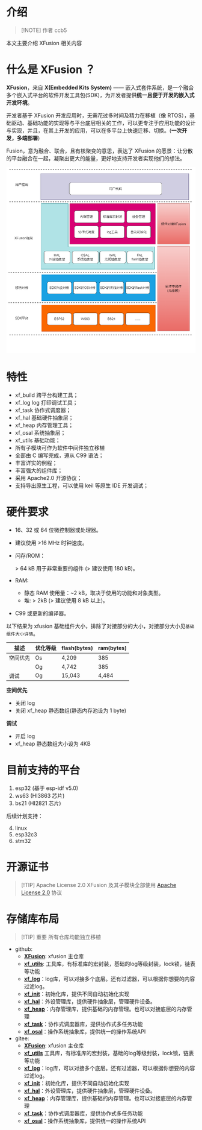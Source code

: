 # 介绍

> [!NOTE] 作者
> ccb5

本文主要介绍 XFusion 相关内容

# 什么是 XFusion ？

**XFusion**，来自 **X(Embedded Kits System)** —— 嵌入式套件系统，是一个融合多个嵌入式平台的软件开发工具包(SDK)，为开发者提供**统一且便于开发的嵌入式开发环境**。

开发者基于 XFusion 开发应用时，无需花过多时间及精力在移植（像 RTOS），基础驱动、基础功能的实现等与平台底层相关的工作，可以更专注于应用功能的设计与实现，并且，在其上开发的应用，可以在多平台上快速迁移、切换。(**一次开发，多端部署**)

Fusion，意为融合、联合，且有核聚变的意思，表达了 XFusion 的愿景：让分散的平台融合在一起，凝聚出更大的能量，更好地支持开发者实现他们的想法。

![layer](/image/xfusion_layer.png)

# 特性

- xf_build 跨平台构建工具；
- xf_log log 打印调试工具；
- xf_task 协作式调度器；
- xf_hal 基础硬件抽象层；
- xf_heap 内存管理工具；
- xf_osal 系统抽象层；
- xf_utils 基础功能；
- 所有子模块可作为软件中间件独立移植
- 全部由 C 编写完成，遵从 C99 语法；
- 丰富详实的例程；
- 丰富强大的组件库；
- 采用 Apache2.0 开源协议；
- 支持导出原生工程，可以使用 keil 等原生 IDE 开发调试；

# 硬件要求

- 16、32 或 64 位微控制器或处理器。
- 建议使用 >16 MHz 时钟速度。
- 闪存/ROM：

  \> 64 kB 用于非常重要的组件 (> 建议使用 180 kB)。

- RAM:

  - 静态 RAM 使用量：~2 kB，取决于使用的功能和对象类型。
  - 堆: > 2kB (> 建议使用 8 kB 以上)。

- C99 或更新的编译器。

以下结果为 xfusion 基础组件大小，排除了对接部分的大小，对接部分大小见`基础组件大小详情`​。

| 描述     | 优化等级 | flash(bytes) | ram(bytes) |
| -------- | -------- | ------------ | ---------- |
| 空间优先 | Os       | 4,209        | 385        |
|          | Og       | 4,742        | 385        |
| 调试     | Og       | 15,043       | 4,484      |

**空间优先**

- 关闭 log
- 关闭 xf_heap 静态数组(静态内存池设为 1 byte)

**调试**

- 开启 log
- xf_heap 静态数组大小设为 4KB

# 目前支持的平台

1. esp32 (基于 esp-idf v5.0)
2. ws63 (HI3863 芯片)
3. bs21 (HI2821 芯片)

后续计划支持：

4. linux
5. esp32c3
6. stm32

# 开源证书

> [!TIP] Apache License 2.0
> XFusion 及其子模块全部使用 [Apache License 2.0](https://www.apache.org/licenses/LICENSE-2.0) 协议

# 存储库布局

> [!TIP] 重要
> 所有仓库均能独立移植

- github:
  - [**XFusion**](https://github.com/x-eks-fusion/xfusion): xfusion 主仓库
  - [**xf_utils**](https://github.com/x-eks-fusion/xf_utils): 工具库，有标准库的宏封装，基础的log等级封装，lock锁，链表等功能
  - [**xf_log**](https://github.com/x-eks-fusion/xf_log)：log库，可以对接多个底层。还有过滤器，可以根据你想要的内容过滤log。
  - [**xf_init**](https://github.com/x-eks-fusion/xf_init)：初始化库，提供不同自动初始化实现
  - [**xf_hal**](https://github.com/x-eks-fusion/xf_hal)：外设管理库，提供硬件抽象层，管理硬件设备。
  - [**xf_heap**](https://github.com/x-eks-fusion/xf_heap)：内存管理库，提供基础的内存管理。也可以对接底层的内存管理
  - [**xf_task**](https://github.com/x-eks-fusion/xf_task)：协作式调度器库，提供协作式多任务功能
  - [**xf_osal**](https://github.com/x-eks-fusion/xf_osal)：操作系统抽象库，提供统一的操作系统API
- gitee:
  - [**XFusion**](https://gitee.com/x-eks-fusion/xfusion): xfusion 主仓库
  - [**xf_utils**](https://gitee.com/x-eks-fusion/xf_utils) 工具库，有标准库的宏封装，基础的log等级封装，lock锁，链表等功能
  - [**xf_log**](https://gitee.com/x-eks-fusion/xf_log)：log库，可以对接多个底层。还有过滤器，可以根据你想要的内容过滤log。
  - [**xf_init**](https://gitee.com/x-eks-fusion/xf_init)：初始化库，提供不同自动初始化实现
  - [**xf_hal**](https://gitee.com/x-eks-fusion/xf_hal)：外设管理库，提供硬件抽象层，管理硬件设备。
  - [**xf_heap**](https://gitee.com/x-eks-fusion/xf_heap)：内存管理库，提供基础的内存管理。也可以对接底层的内存管理
  - [**xf_task**](https://gitee.com/x-eks-fusion/xf_task)：协作式调度器库，提供协作式多任务功能
  - [**xf_osal**](https://github.com/x-eks-fusion/xf_osal)：操作系统抽象库，提供统一的操作系统API

